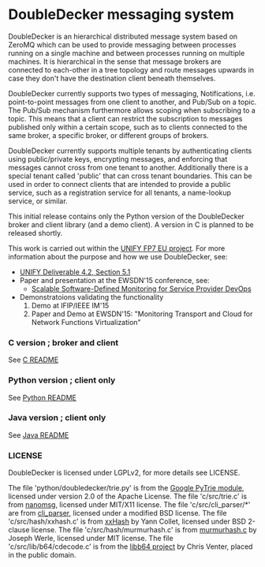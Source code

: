 # DoubleDecker messaging system
DoubleDecker is an hierarchical distributed message system based on ZeroMQ 
which can be used to provide messaging between processes running on a 
single machine and between processes running on multiple machines. 
It is hierarchical in the sense that message brokers are connected to 
each-other in a tree topology and route messages upwards in case they don't 
have the destination client beneath themselves.

DoubleDecker currently supports two types of messaging, Notifications, i.e. point-to-point messages from one client to another, and Pub/Sub on a topic. The Pub/Sub mechanism furthermore allows scoping when subscribing to a topic. This means that a client can restrict the subscription to messages published only within a certain scope, such as to clients connected to the same broker, a specific broker, or different groups of brokers.

DoubleDecker currently supports multiple tenants by authenticating clients using public/private keys, encrypting messages, and enforcing that messages cannot cross from one tenant to another. Additionally there is a special tenant called 'public' that can cross tenant boundaries. This can be used in order to connect clients that are intended to provide a public service, such as a registration service for all tenants, a name-lookup service, or similar. 

This initial release contains only the Python version of the DoubleDecker broker and client library (and a demo client). A version in C is planned to be released shortly. 

This work is carried out within the [UNIFY FP7 EU project](http://www.fp7-unify.eu/). For more information about the purpose and how we use DoubleDecker, see:
* [UNIFY Deliverable 4.2, Section 5.1](http://fp7-unify.eu/files/fp7-unify-eu-docs/UNIFY-WP4-D4.2%20Proposal%20for%20SP-DevOps%20network%20capabilities%20and%20tools.pdf)
* Paper and presentation at the EWSDN'15 conference, see:
  * [Scalable Software-Defined Monitoring for Service Provider DevOps](http://www.ewsdn.eu/files/Documents/EWSDN2015/04_03.pdf)
* Demonstratoions validating the functionality
  1. Demo at IFIP/IEEE IM'15
  2. Paper and Demo at EWSDN'15:
     "Monitoring Transport and Cloud for Network Functions Virtualization"

### C version ; broker and client

See [C README](c/README.md)

### Python version ; client only

See [Python README](python/README.md)

### Java version ; client only

See [Java README](java/README.md)

### LICENSE

DoubleDecker is licensed under LGPLv2, for more details see LICENSE.

The file 'python/doubledecker/trie.py' is from the [Google PyTrie module](https://github.com/google/pytrie), licensed under version 2.0 of the Apache License.
The file 'c/src/trie.c' is from [nanomsg](http://nanomsg.org/), licensed under MIT/X11 license.
The file 'c/src/cli_parser/*' are from [cli_parser](http://sourceforge.net/projects/cliparser/), licensed under a modified BSD license.
The file 'c/src/hash/xxhash.c' is from [xxHash](http://sourceforge.net/projects/cliparser/) by Yann Collet, licensed under BSD 2-clause license.
The file 'c/src/hash/murmurhash.c' is from [murmurhash.c](https://github.com/jwerle/murmurhash.c) by Joseph Werle, licensed under MIT license.
The file 'c/src/lib/b64/cdecode.c' is from the [libb64 project](http://sourceforge.net/projects/libb64/) by Chris Venter, placed in the public domain.
